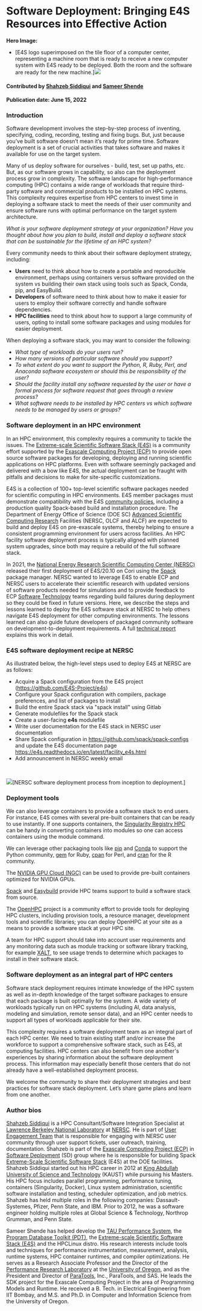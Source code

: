 # Software Deployment: Bringing E4S Resources into Effective Action

**Hero Image:**

- [E4S logo superimposed on the tile floor of a computer center, representing a machine room that is ready to receive a new computer system with E4S ready to be deployed.  Both the room and the software are ready for the new machine.]<img src='../../images/Blog_2206_AE4s_A.png' />

#### Contributed by [Shahzeb Siddiqui](https://github.com/shahzebsiddiqui) and [Sameer Shende](https://github.com/sameershende)

#### Publication date: June 15, 2022

### Introduction

Software development involves the step-by-step process of inventing, specifying,
coding, recording, testing and fixing bugs.  But, just because you’ve built software 
doesn’t mean it’s ready for prime time. Software deployment is a set of crucial 
activities that takes software and makes it available for use on the target 
system. 

Many of us deploy software for ourselves - build, test, set up paths, etc. But,
as our software grows in capability, so also can the deployment process grow in 
complexity. The software landscape for high-performance computing (HPC) contains a 
wide range of workloads that require third-party software and commercial 
products to be installed on HPC systems.  This complexity requires expertise 
from HPC centers to invest time in deploying a software stack to meet the needs 
of their user community and ensure software runs with optimal performance on the 
target system architecture.

*What is your software deployment strategy at your organization?* *Have you 
thought about how you plan to build, install and deploy a software stack that 
can be sustainable for the lifetime of an HPC system?* 

Every community needs to think about their software deployment strategy, 
including:

- **Users** need to think about how to create a portable and reproducible 
environment, perhaps using containers versus software provided on the system vs 
building their own stack using tools such as Spack, Conda, pip, and EasyBuild.
- **Developers** of software need to think about how to make it easier for users 
to employ their software correctly and handle software dependencies.
- **HPC facilities** need to think about how to support a large community of 
users, opting to install some software packages and using modules for easier
deployment.

When deploying a software stack, you may want to consider the following:
- *What type of workloads do your users run?*
- *How many versions of particular software should you support?*
- *To what extent do you want to support the Python, R, Ruby, Perl, and Anaconda 
software ecosystem or should this be responsibility of the user?*
- *Should the facility install any software requested by the user or have a 
formal process for software request that goes through a review process?* 
- *What software needs to be installed by HPC centers vs which software 
needs to be managed by users or groups?* 

### Software deployment in an HPC environment

In an HPC environment, this complexity requires a community to tackle the issues.  The [Extreme-scale Scientific Software Stack (E4S)](https://e4s.readthedocs.io/en/latest/introduction.html)
is a community effort supported by the [Exascale Computing Project (ECP)](http://exascaleproject.org)
to provide open source software packages for developing, deploying and running 
scientific applications on HPC platforms. Even with 
software seemingly packaged and delivered with a bow like E4S, the actual 
deployment can be fraught with pitfalls and decisions to make for site-specific 
customizations. 

E4S is a collection of 100+ top-level scientific software packages needed
for scientific computing in HPC environments. E4S member packages must demonstrate compatibility with the E4S
[community policies](https://e4s-project.github.io/policies.html), 
including a production quality Spack-based build and installation procedure. 
The Department of Energy Office of Science (DOE SC)
[Advanced Scientific Computing Research](https://www.energy.gov/science/ascr/advanced-scientific-computing-research)
Facilities (NERSC, OLCF and ALCF) are expected to build and deploy E4S on 
pre-exascale systems, thereby helping to ensure a consistent programming environment 
for users across facilities. 
An HPC facility software deployment process is 
typically aligned with planned system upgrades, since both may require a rebuild 
of the full software stack. 

In 2021, the [National Energy Research Scientific Computing Center (NERSC)](https://nersc.gov/)
released their first deployment of E4S/20.10 on Cori using the [Spack](https://spack.io/) 
package manager.  NERSC wanted to leverage E4S to enable ECP and NERSC users to accelerate 
their scientific research with updated versions of software products needed for 
simulations and to provide feedback to ECP 
[Software Technology](https://www.exascaleproject.org/research/#software) 
teams regarding build failures during deployment so they could be fixed in future versions. 
Here, we describe the steps and lessons learned to deploy the E4S software stack at 
NERSC to help others navigate E4S deployment for other computing environments.  The lessons learned can also 
guide future developers of packaged community software on development-to-deployment 
requirements. A full [technical report](https://www.osti.gov/biblio/1868332-software-deployment-process-nersc-deploying-extreme-scale-scientific-software-stack-e4s-using-spack-national-energy-research-scientific-computing-center-nersc)
explains this work in detail. 


### E4S software deployment recipe at NERSC

As illustrated below, the high-level steps used to deploy E4S at NERSC are as follows:
- Acquire a Spack configuration from the E4S project (https://github.com/E4S-Project/e4s)
- Configure your Spack configuration with compilers, package preferences, and list of
packages to install
- Build the entire Spack stack via "spack install" using Gitlab 
- Generate modulefiles for the Spack stack
- Create a user-facing **e4s** modulefile
- Write user documentation for the E4S stack in NERSC user documentation 
- Share Spack configuration in https://github.com/spack/spack-configs and update the
E4S documentation page https://e4s.readthedocs.io/en/latest/facility_e4s.html 
- Add announcement in NERSC weekly email

<br>

<img src='../../images/Blog_2205_SoftwareDeploymentProcess.png' class='page lightbox'/>[NERSC software deployment process from inception to deployment.]


### Deployment tools

We can also leverage containers to provide a software stack to end users.  For 
instance, E4S comes with several pre-built containers that can be ready to use 
instantly. If one supports containers, the [Singularity Registry HPC](https://singularity-hpc.readthedocs.io/en/latest/) 
can be handy in converting containers into modules so one can access containers 
using the module command. 

We can leverage other packaging tools like [pip](https://pip.pypa.io/en/stable/)
and [Conda](https://docs.conda.io/en/latest/) to support the Python community, 
[gem](https://rubygems.org/) for Ruby, [cpan](https://www.cpan.org/) for Perl, and 
[cran](https://cran.r-project.org/) for the R community. 

The [NVIDIA GPU Cloud (NGC)](https://www.nvidia.com/en-us/gpu-cloud/) can be used 
to provide pre-built containers optimized for NVIDIA GPUs. 

[Spack](https://spack.io/) and [Easybuild](https://easybuild.io/) provide HPC 
teams support to build a software stack from source. 

The [OpenHPC](https://openhpc.community/) project is a community effort to 
provide tools for deploying HPC clusters, including provision tools, 
a resource manager, development tools and scientific libraries; you can deploy
OpenHPC at your site as a means to provide a software stack at your HPC site.

A team for HPC support should take into account user requirements and any monitoring
data such as module tracking or software library tracking, for example [XALT](https://xalt.readthedocs.io/en/latest/), 
to see usage trends to determine which packages to install in their software stack. 

### Software deployment as an integral part of HPC centers

Software stack deployment requires intimate knowledge of the HPC system as well as 
in-depth knowledge of the target software packages to ensure that each package is built 
optimally for the system. A wide variety of workloads typically run 
on HPC systems (including AI, data analysis, modeling and simulation, remote sensor 
data), and an HPC center needs to support all types of workloads applicable for their
site. 

This complexity requires a software deployment team as an integral part of each 
HPC center.  We need to train existing staff and/or increase the workforce 
to support a comprehensive software stack, such as E4S, at computing facilities. HPC 
centers can also benefit from one another's experiences by sharing information about the software deployment process. 
This information may especially benefit those centers that do not already have a well-established deployment process.

We welcome the community to share their deployment strategies and best 
practices for software stack deployment. Let’s share game plans and learn from one another. 


### Author bios

[Shahzeb Siddiqui](https://github.com/shahzebsiddiqui) is a HPC 
Consultant/Software Integration Specialist at 
[Lawrence Berkeley National Laboratory](https://www.lbl.gov/) at 
[NERSC](http://nersc.gov/). He is part of 
[User Engagement Team](https://www.nersc.gov/about/nersc-staff/user-engagement/) 
that is responsible for engaging with NERSC user community through user support 
tickets, user outreach, training, documentation. Shahzeb is part of the 
[Exascale Computing Project (ECP)](https://www.exascaleproject.org/) in 
[Software Deployment](https://www.exascaleproject.org/research-group/software-deployment-at-the-facilities/) (SD) group 
where he is responsible for building Spack [Extreme-Scale Scientific Software Stack](https://e4s-project.github.io/) (E4S) at the DOE facilities. 
Shahzeb Siddiqui started out his HPC career in 2012 
at [King Abdullah University of Science and Technology](https://www.kaust.edu.sa/en) (KAUST) 
while pursuing his Masters. His HPC focus includes parallel programming, 
performance tuning, containers (Singularity, Docker), Linux system administration,
scientific software installation and testing, scheduler optimization, and 
job metrics. Shahzeb has held multiple roles in the following 
companies: Dassault-Systemes, Pfizer, Penn State, and IBM. Prior to 2012, he was 
a software engineer holding multiple roles at Global Science & Technology, 
Northrop Grumman, and Penn State.

Sameer Shende has helped develop the 
[TAU Performance System](http://www.cs.uoregon.edu/research/tau/home.php), the 
[Program Database Toolkit (PDT)](https://www.cs.uoregon.edu/research/pdt/home.php), 
the [Extreme-scale Scientific Software Stack (E4S)](https://e4s.io) 
and the HPCLinux distro. His research interests include tools and techniques for 
performance instrumentation, measurement, analysis, runtime systems, 
HPC container runtimes, and compiler optimizations. He serves as a 
Research Associate Professor and the Director of the 
[Performance Research Laboratory](https://nic.uoregon.edu/prl/home.php) at the 
[University of Oregon](https://www.uoregon.edu/), 
and as the President and Director of [ParaTools](https://www.paratools.com/),
Inc., ParaTools, and SAS. He leads the SDK project for the 
Exascale Computing Project in the area of Programming Models and Runtime. 
He received a B. Tech. in Electrical Engineering from IIT Bombay, and M.S.
and Ph.D. in Computer and Information Science from the University of Oregon.

<!---
Publish: yes
Pinned: no
Topics: release and deployment, configuration and builds
--->
